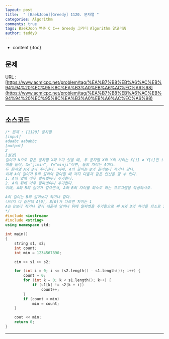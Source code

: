 ```yaml
---
layout: post   
title:  " [BaekJoon][Greedy] 1120. 문자열 "
categories: Algorithm
comments: true
tags: BaekJoon 백준 C C++ Greedy 그리디 Algorithm 알고리즘
author: teddy8  
---
```

* content
{:toc}

## 문제
URL : [https://www.acmicpc.net/problem/tag/%EA%B7%B8%EB%A6%AC%EB%94%94%20%EC%95%8C%EA%B3%A0%EB%A6%AC%EC%A6%98](https://www.acmicpc.net/problem/tag/%EA%B7%B8%EB%A6%AC%EB%94%94%20%EC%95%8C%EA%B3%A0%EB%A6%AC%EC%A6%98)

---

## 소스코드
``` cpp
/* 문제 : [1120] 문자열
[input]
adaabc aababbc
[output]
2
[설명]
길이가 N으로 같은 문자열 X와 Y가 있을 때, 두 문자열 X와 Y의 차이는 X[i] ≠ Y[i]인 i의 개수이다. 
예를 들어, X=”jimin”, Y=”minji”이면, 둘의 차이는 4이다.
두 문자열 A와 B가 주어진다. 이때, A의 길이는 B의 길이보다 작거나 같다. 
이제 A의 길이가 B의 길이와 같아질 때 까지 다음과 같은 연산을 할 수 있다.
1. A의 앞에 아무 알파벳이나 추가한다.
2. A의 뒤에 아무 알파벳이나 추가한다.
이때, A와 B의 길이가 같으면서, A와 B의 차이를 최소로 하는 프로그램을 작성하시오.

A의 길이는 B의 길이보다 작거나 같다.
나머지 다 같은데 A[0], B[0]가 다르면 차이는 1
A는 B보다 작거나 같기 때문에 앞이나 뒤에 알파벳을 추가함으로 써 A와 B의 차이를 최소로 할 수 있다
*/
#include <iostream>
#include <string>
using namespace std;

int main()
{
	string s1, s2;
	int count;
	int min = 1234567890;

	cin >> s1 >> s2;

	for (int i = 0; i <= (s2.length() - s1.length()); i++) {
		count = 0;
		for (int k = 0; k < s1.length(); k++) {
			if (s1[k] != s2[k + i])
				count++;
		}
		if (count < min)
			min = count;
	}

	cout << min;
	return 0;
}
```

---
